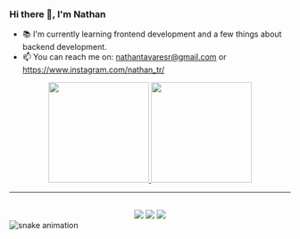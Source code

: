 ### Hi there 👋, I'm Nathan

- 📚 I'm currently learning frontend development and a few things about backend development.
- 📫 You can reach me on: nathantavaresr@gmail.com or https://www.instagram.com/nathan_tr/
<div align="center">
  <a href="https://github.com/nathantavaress">
  <img height="180em" src="https://github-readme-stats.vercel.app/api?username=nathantavaress&show_icons=true&theme=radical&include_all_commits=true&count_private=true"/>
  <img height="180em" src="https://github-readme-stats.vercel.app/api/top-langs/?username=nathantavaress&layout=compact&langs_count=7&theme=radical"/>
</div>
<div> 

<hr>
</br>
<div align="center">
  <a href="https://instagram.com/nathan_tr" target="_blank"><img src="https://img.shields.io/badge/-Instagram-%23E4405F?style=for-the-badge&logo=instagram&logoColor=white" target="_blank"></a>
  <a href = "mailto:nathantavaresra@gmail.com"><img src="https://img.shields.io/badge/-Gmail-%23333?style=for-the-badge&logo=gmail&logoColor=white" target="_blank"></a>
  <a href="https://www.linkedin.com/in/nathan-tavares-rocha-b45835213/" target="_blank"><img src="https://img.shields.io/badge/-LinkedIn-%230077B5?style=for-the-badge&logo=linkedin&logoColor=white" target="_blank"></a> 
 </div
 
![snake animation](https://github.com/<nathantavaress>/<nathantavaress>/blob/output/github-contribution-grid-snake2.svg)
  
</div>
